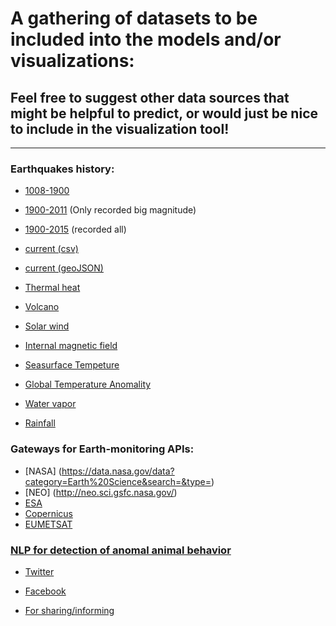 # A gathering of datasets to be included into the models and/or visualizations:

## Feel free to suggest other data sources that might be helpful to predict, or would just be nice to include in the visualization tool!
_______________________________________________________________________________________________________________________________

### Earthquakes history:
- [1008-1900](http://www.emidius.eu/GEH/)
- [1900-2011](http://www.isc.ac.uk/iscgem/download.php) (Only recorded big magnitude)
- [1900-2015](http://earthquake.usgs.gov/earthquakes/search/) (recorded all)
- [current (csv)](http://earthquake.usgs.gov/earthquakes/feed/v1.0/csv.php)
- [current (geoJSON)](http://earthquake.usgs.gov/earthquakes/feed/v1.0/geojson.php)

- [Thermal heat](http://www.heatflow.und.edu/data.html)
- [Volcano](http://www.volcano.si.edu/tdpmap/)
- [Solar wind](http://www.srl.caltech.edu/cgi-bin/dib/rundibviewssprotonsl2/ACE/ASC/DATA/level2/ssprotons?ss_data_12min.hdf!hdfref;tag=1962,ref=3,s=0)
- [Internal magnetic field](http://www.srl.caltech.edu/cgi-bin/dib/rundibviewmagl2/ACE/ASC/DATA/level2/mag?mag_data_1day.hdf!hdfref;tag=1962,ref=6,s=0)
- [Seasurface Tempeture](http://neo.sci.gsfc.nasa.gov/view.php?datasetId=MYD28D)
- [Global Temperature Anomality](http://neo.sci.gsfc.nasa.gov/view.php?datasetId=GISS_TA_M)
- [Water vapor](http://neo.sci.gsfc.nasa.gov/view.php?datasetId=MYDAL2_M_SKY_WV)
- [Rainfall](http://neo.sci.gsfc.nasa.gov/view.php?datasetId=TRMM_3B43M)

### Gateways for Earth-monitoring APIs: 
- [NASA] (https://data.nasa.gov/data?category=Earth%20Science&search=&type=)
- [NEO] (http://neo.sci.gsfc.nasa.gov/)
- [ESA](https://earth.esa.int/web/guest/data-access/online-archives)
- [Copernicus](https://copernicusdata.esa.int/)
- [EUMETSAT](http://www.eumetsat.int/website/home/Data/DataDelivery/OnlineDataAccess/index.html)

### [NLP for detection of anomal animal behavior](http://en.m.wikipedia.org/wiki/Earthquake_prediction#Animal_behavior)
- [Twitter](https://dev.twitter.com/rest/reference/get/search/tweets)
- [Facebook](https://developers.facebook.com/)

- [For sharing/informing](https://docs.oneall.com/api/)


 

